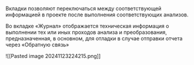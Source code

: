 Вкладки позволяют переключаться между соответствующей информацией в проекте после выполнения соответствующих анализов. 

Во вкладке «Журнал» отображается техническая информация о выполнении тех или иных проходов анализа и преобразования, предназначенная, в основном, для отладки в случае отправки отчета через «Обратную связь»

![[Pasted image 20241123224215.png]]
